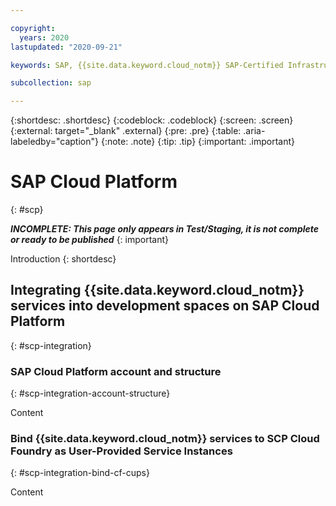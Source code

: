 ```yaml
---

copyright:
  years: 2020
lastupdated: "2020-09-21"

keywords: SAP, {{site.data.keyword.cloud_notm}} SAP-Certified Infrastructure, {{site.data.keyword.ibm_cloud_sap}}, SAP Workloads

subcollection: sap

---
```


{:shortdesc: .shortdesc}
{:codeblock: .codeblock}
{:screen: .screen}
{:external: target="_blank" .external}
{:pre: .pre}
{:table: .aria-labeledby="caption"}
{:note: .note}
{:tip: .tip}
{:important: .important}

# SAP Cloud Platform
{: #scp}

**_INCOMPLETE: This page only appears in Test/Staging, it is not complete or ready to be published_**
{: important}

Introduction
{: shortdesc}

## Integrating {{site.data.keyword.cloud_notm}} services into development spaces on SAP Cloud Platform
{: #scp-integration}

### SAP Cloud Platform account and structure
{: #scp-integration-account-structure}

Content

### Bind {{site.data.keyword.cloud_notm}} services to SCP Cloud Foundry as User-Provided Service Instances
{: #scp-integration-bind-cf-cups}

Content
